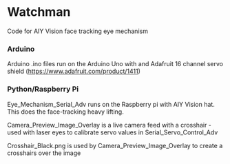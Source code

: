 # Watchman
Code for AIY Vision face tracking eye mechanism

### Arduino
  Arduino .ino files run on the Arduino Uno with and Adafruit 16 channel servo shield (https://www.adafruit.com/product/1411)

### Python/Raspberry Pi
  Eye_Mechanism_Serial_Adv runs on the Raspberry pi with AIY Vision hat. This does the face-tracking heavy lifting.
  
  Camera_Preview_Image_Overlay is a live camera feed with a crosshair - used with laser eyes to calibrate servo values in Serial_Servo_Control_Adv
  
  Crosshair_Black.png is used by Camera_Preview_Image_Overlay to create a crosshairs over the image

